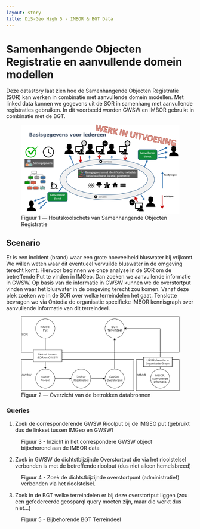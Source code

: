 ```yaml
---
layout: story
title: DiS-Geo High 5 - IMBOR & BGT Data
---
```


# Samenhangende Objecten Registratie en aanvullende domein modellen

Deze datastory laat zien hoe de Samenhangende Objecten Registratie (SOR) kan werken in combinatie met aanvullende domein modellen.
Met linked data kunnen we gegevens uit de SOR in samenhang met aanvullende registraties gebruiken. In dit voorbeeld worden GWSW en IMBOR gebruikt in combinatie met de BGT.

<figure id="figuur-1">
  <a href="/assets/images/sor-houtskoolschets.png">
    <img src="/assets/images/sor-houtskoolschets.png">
  </a>
  <figcaption>
    Figuur 1 ― Houtskoolschets van Samenhangende Objecten Registratie
  </figcaption>
</figure>

## Scenario

Er is een incident (brand) waar een grote hoeveelheid bluswater bij vrijkomt. We willen weten waar dit eventueel vervuilde bluswater in de omgeving terecht komt.
Hiervoor beginnen we onze analyse in de SOR om de betreffende Put te vinden in IMGeo. Dan zoeken we aanvullende informatie in GWSW. 
Op basis van de informatie in GWSW kunnen we de overstortput vinden waar het bluswater in de omgeving terecht zou komen.
Vanaf deze plek zoeken we in de SOR over welke terreindelen het gaat. Tenslotte bevragen we via Ontodia de organisatie specifieke IMBOR kennisgraph over aanvullende informatie van dit terreindeel. 

<figure id="figuur-1b">
  <a href="/assets/images/sor-aanvullend-story.png">
    <img src="/assets/images/sor-aanvullend-story.png">
  </a>
  <figcaption>
    Figuur 2 ― Overzicht van de betrokken databronnen
  </figcaption>
</figure>

### Queries

1) Zoek de corresponderende GWSW Rioolput bij de IMGEO put (gebruikt dus de linkset tussen IMGeo en GWSW)
<figure id="2">
  <query data-config-ref="https://data.labs.kadaster.nl/disgeo/-/queries/Select-put-imbor-rioolput-gwsw">
  </query>
  <figcaption>
    Figuur 3 - Inzicht in het correspondere GWSW object bijbehorend aan de IMBOR data
  </figcaption>
</figure>

2) Zoek in GWSW de dichtstbijzijnde Overstortput die via het rioolstelsel verbonden is met de betreffende rioolput (dus niet alleen hemelsbreed)
<figure id="3">
  <query data-query-ref="gwsw-rioolput-stelsel-overstortput.rq" data-endpoint="https://sparql.gwsw.nl/repositories/TestDatastory" data-output="geo">
  </query>
  <figcaption>
    Figuur 4 - Zoek de dichtstbijzijnde overstortpunt (administratief) verbonden via het rioolstelsel.
  </figcaption>
</figure>

3) Zoek in de BGT welke terreindelen er bij deze overstortput liggen (zou een gefedereerde geosparql query moeten zijn, maar die werkt dus niet...) 

<figure id="4">
  <query data-config-ref="https://data.labs.kadaster.nl/disgeo/-/queries/dichtstbijzijnde-vlak-bij-punt">
  </query>
  <figcaption>
    Figuur 5 - Bijbehorende BGT Terreindeel
  </figcaption>
</figure>


